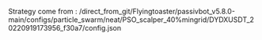 Strategy come from : /direct_from_git/Flyingtoaster/passivbot_v5.8.0-main/configs/particle_swarm/neat/PSO_scalper_40%mingrid/DYDXUSDT_20220919173956_f30a7/config.json